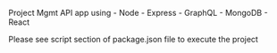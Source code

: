 Project Mgmt API app using
    - Node
    - Express
    - GraphQL
    - MongoDB
    - React

Please see script section of package.json file to execute the project

